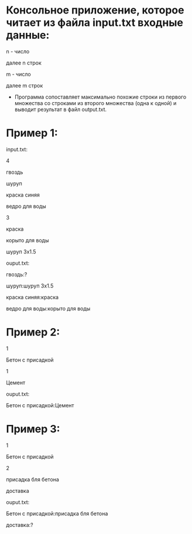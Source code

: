 
# Консольное приложение, которое читает из файла input.txt входные данные:

n - число

далее n строк

m - число

далее m строк
* Программа сопоставляет максимально похожие строки из первого множества со строками из второго множества (одна к одной) и выводит результат в файл output.txt.

# Пример 1:

input.txt:

4

гвоздь

шуруп

краска синяя

ведро для воды

3

краска

корыто для воды

шуруп 3х1.5

 

ouput.txt:

гвоздь:?

шуруп:шуруп 3х1.5

краска синяя:краска

ведро для воды:корыто для воды

 

# Пример 2:

1

Бетон с присадкой

1

Цемент

ouput.txt:

Бетон с присадкой:Цемент

 

# Пример 3:

1

Бетон с присадкой

2

присадка бля бетона

доставка

ouput.txt:

Бетон с присадкой:присадка бля бетона

доставка:?


